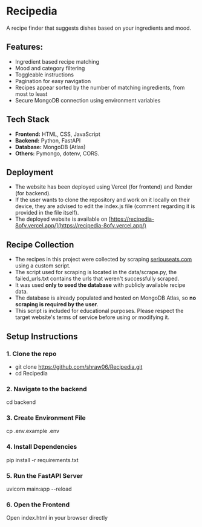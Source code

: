 # Recipedia

A recipe finder that suggests dishes based on your ingredients and mood.

## Features:
- Ingredient based recipe matching
- Mood and category filtering
- Toggleable instructions
- Pagination for easy navigation
- Recipes appear sorted by the number of matching ingredients, from most to least
- Secure MongoDB connection using environment variables

## Tech Stack
- **Frontend:** HTML, CSS, JavaScript
- **Backend:** Python, FastAPI
- **Database:** MongoDB (Atlas)
- **Others:** Pymongo, dotenv, CORS.

## Deployment
- The website has been deployed using Vercel (for frontend) and Render (for backend).
- If the user wants to clone the repository and work on it locally on their device, they are advised to edit the index.js file (comment regarding it is provided in the file itself).
- The deployed website is available on [https://recipedia-8ofv.vercel.app/](https://recipedia-8ofv.vercel.app/)

## Recipe Collection
- The recipes in this project were collected by scraping [seriouseats.com](https://www.seriouseats.com) using a custom script.
- The script used for scraping is located in the data/scrape.py, the failed_urls.txt contains the urls that weren't successfully scraped.
- It was used **only to seed the database** with publicly available recipe data.
- The database is already populated and hosted on MongoDB Atlas, so **no scraping is required by the user**.
- This script is included for educational purposes. Please respect the target website's terms of service before using or modifying it.

## Setup Instructions

### 1. Clone the repo
- git clone https://github.com/shraw06/Recipedia.git
- cd Recipedia

### 2. Navigate to the backend
cd backend

### 3. Create Environment File
cp .env.example .env

### 4. Install Dependencies
pip install -r requirements.txt

### 5. Run the FastAPI Server
uvicorn main:app --reload

### 6. Open the Frontend
Open index.html in your browser directly

